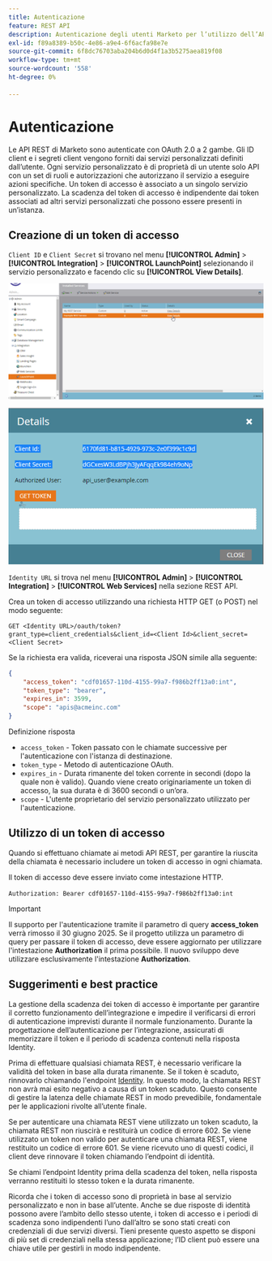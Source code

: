 ```yaml
---
title: Autenticazione
feature: REST API
description: Autenticazione degli utenti Marketo per l’utilizzo dell’API.
exl-id: f89a8389-b50c-4e86-a9e4-6f6acfa98e7e
source-git-commit: 6f8dc76703aba204b6d0d4f1a3b5275aea819f08
workflow-type: tm+mt
source-wordcount: '558'
ht-degree: 0%

---
```


# Autenticazione

Le API REST di Marketo sono autenticate con OAuth 2.0 a 2 gambe. Gli ID client e i segreti client vengono forniti dai servizi personalizzati definiti dall’utente. Ogni servizio personalizzato è di proprietà di un utente solo API con un set di ruoli e autorizzazioni che autorizzano il servizio a eseguire azioni specifiche. Un token di accesso è associato a un singolo servizio personalizzato. La scadenza del token di accesso è indipendente dai token associati ad altri servizi personalizzati che possono essere presenti in un’istanza.

## Creazione di un token di accesso

`Client ID` e `Client Secret` si trovano nel menu **[!UICONTROL Admin]** > **[!UICONTROL Integration]** > **[!UICONTROL LaunchPoint]** selezionando il servizio personalizzato e facendo clic su **[!UICONTROL View Details]**.

![Ottieni dettagli servizio REST](assets/authentication-service-view-details.png)

![Credenziali Launchpoint](assets/admin-launchpoint-credentials.png)

`Identity URL` si trova nel menu **[!UICONTROL Admin]** > **[!UICONTROL Integration]** > **[!UICONTROL Web Services]** nella sezione REST API.

Crea un token di accesso utilizzando una richiesta HTTP GET (o POST) nel modo seguente:

```
GET <Identity URL>/oauth/token?grant_type=client_credentials&client_id=<Client Id>&client_secret=<Client Secret>
```

Se la richiesta era valida, riceverai una risposta JSON simile alla seguente:

```json
{
    "access_token": "cdf01657-110d-4155-99a7-f986b2ff13a0:int",
    "token_type": "bearer",
    "expires_in": 3599,
    "scope": "apis@acmeinc.com"
}
```

Definizione risposta

- `access_token` - Token passato con le chiamate successive per l&#39;autenticazione con l&#39;istanza di destinazione.
- `token_type` - Metodo di autenticazione OAuth.
- `expires_in` - Durata rimanente del token corrente in secondi (dopo la quale non è valido). Quando viene creato originariamente un token di accesso, la sua durata è di 3600 secondi o un’ora.
- `scope` - L&#39;utente proprietario del servizio personalizzato utilizzato per l&#39;autenticazione.

## Utilizzo di un token di accesso

Quando si effettuano chiamate ai metodi API REST, per garantire la riuscita della chiamata è necessario includere un token di accesso in ogni chiamata.

Il token di accesso deve essere inviato come intestazione HTTP.

`Authorization: Bearer cdf01657-110d-4155-99a7-f986b2ff13a0:int`

>[!IMPORTANT]
>
>Il supporto per l&#39;autenticazione tramite il parametro di query **access_token** verrà rimosso il 30 giugno 2025. Se il progetto utilizza un parametro di query per passare il token di accesso, deve essere aggiornato per utilizzare l&#39;intestazione **Authorization** il prima possibile. Il nuovo sviluppo deve utilizzare esclusivamente l&#39;intestazione **Authorization**.

## Suggerimenti e best practice

La gestione della scadenza dei token di accesso è importante per garantire il corretto funzionamento dell’integrazione e impedire il verificarsi di errori di autenticazione imprevisti durante il normale funzionamento. Durante la progettazione dell’autenticazione per l’integrazione, assicurati di memorizzare il token e il periodo di scadenza contenuti nella risposta Identity.

Prima di effettuare qualsiasi chiamata REST, è necessario verificare la validità del token in base alla durata rimanente. Se il token è scaduto, rinnovarlo chiamando l&#39;endpoint [Identity](https://developer.adobe.com/marketo-apis/api/identity/#tag/Identity/operation/identityUsingGET). In questo modo, la chiamata REST non avrà mai esito negativo a causa di un token scaduto. Questo consente di gestire la latenza delle chiamate REST in modo prevedibile, fondamentale per le applicazioni rivolte all’utente finale.

Se per autenticare una chiamata REST viene utilizzato un token scaduto, la chiamata REST non riuscirà e restituirà un codice di errore 602. Se viene utilizzato un token non valido per autenticare una chiamata REST, viene restituito un codice di errore 601. Se viene ricevuto uno di questi codici, il client deve rinnovare il token chiamando l’endpoint di identità.

Se chiami l’endpoint Identity prima della scadenza del token, nella risposta verranno restituiti lo stesso token e la durata rimanente.

Ricorda che i token di accesso sono di proprietà in base al servizio personalizzato e non in base all’utente. Anche se due risposte di identità possono avere l’ambito dello stesso utente, i token di accesso e i periodi di scadenza sono indipendenti l’uno dall’altro se sono stati creati con credenziali di due servizi diversi. Tieni presente questo aspetto se disponi di più set di credenziali nella stessa applicazione; l’ID client può essere una chiave utile per gestirli in modo indipendente.
